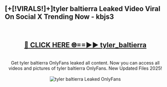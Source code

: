 <h2>[+[!VIRALS!]+]tyler baltierra Leaked Video Viral On Social X Trending Now - kbjs3</h2>
<br>
<div align="center">
<h2><a href="https://libra.edu.pl?tyler_baltierra" rel="nofollow">🔴 CLICK HERE 🌐==►► tyler_baltierra</a></h2>
<br>
Get tyler baltierra OnlyFans leaked all content. Now you can access all videos and pictures of tyler baltierra OnlyFans. New Updated Files 2025!
<br>
<br>
<a href="https://libra.edu.pl?tyler_baltierra" rel="nofollow" data-target="animated-image.originalLink"><img src="https://i.ibb.co.com/WyWwxjT/player-gif2.gif" alt="tyler baltierra Leaked OnlyFans" style="max-width: 100%; display: inline-block;" data-target="animated-image.originalImage"></a>
</div>
<br>